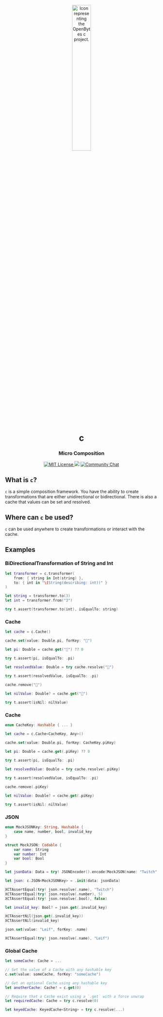<div align="center">
   <img src="https://openbytes.dev/assets/projects/images/openbytes-c.png" alt="Icon representing the OpenBytes c project." width="35%"/>
   <h1>c</h1>
   <h3>Micro Composition</h3>
   <a href="https://github.com/0xOpenBytes/c/blob/main/LICENSE">
     <img src="https://img.shields.io/badge/license-MIT-blue" alt="MIT License"/>
   </a>
   <img src="https://img.shields.io/github/v/release/0xOpenBytes/c"/>
   <a href="https://discord.gg/HUmaDXVsW7">
     <img src="https://img.shields.io/discord/933406727150391376" alt="Community Chat"/>
   </a>
 </div>

## What is `c`?
`c` is a simple composition framework. You have the ability to create transformations that are either unidirectional or bidirectional. There is also a cache that values can be set and resolved. 

## Where can `c` be used?
`c` can be used anywhere to create transformations or interact with the cache.

## Examples

### BiDirectionalTransformation of String and Int

```swift
let transformer = c.transformer(
    from: { string in Int(string) },
    to: { int in "\(String(describing: int))" }
)

let string = transformer.to(3)
let int = transformer.from("3")

try t.assert(transformer.to(int), isEqualTo: string)
```

### Cache

```swift
let cache = c.Cache()

cache.set(value: Double.pi, forKey: "🥧")

let pi: Double = cache.get("🥧") ?? 0

try t.assert(pi, isEqualTo: .pi)

let resolvedValue: Double = try cache.resolve("🥧")

try t.assert(resolvedValue, isEqualTo: .pi)
                    
cache.remove("🥧")

let nilValue: Double? = cache.get("🥧")

try t.assert(isNil: nilValue)
```

### Cache

```swift
enum CacheKey: Hashable { ... }

let cache = c.Cache<CacheKey, Any>()

cache.set(value: Double.pi, forKey: CacheKey.piKey)

let pi: Double = cache.get(.piKey) ?? 0

try t.assert(pi, isEqualTo: .pi)

let resolvedValue: Double = try cache.resolve(.piKey)

try t.assert(resolvedValue, isEqualTo: .pi)
                    
cache.remove(.piKey)

let nilValue: Double? = cache.get(.piKey)

try t.assert(isNil: nilValue)
```

### JSON
```swift
enum MockJSONKey: String, Hashable {
    case name, number, bool, invalid_key
}

struct MockJSON: Codable {
    var name: String
    var number: Int
    var bool: Bool
}

let jsonData: Data = try! JSONEncoder().encode(MockJSON(name: "Twitch", number: 5, bool: false))

let json: c.JSON<MockJSONKey> = .init(data: jsonData)

XCTAssertEqual(try! json.resolve(.name), "Twitch")
XCTAssertEqual(try! json.resolve(.number), 5)
XCTAssertEqual(try! json.resolve(.bool), false)

let invalid_key: Bool? = json.get(.invalid_key)

XCTAssertNil(json.get(.invalid_key))
XCTAssertNil(invalid_key)

json.set(value: "Leif", forKey: .name)

XCTAssertEqual(try! json.resolve(.name), "Leif")
```


### Global Cache

```swift
let someCache: Cache = ...

// Set the value of a Cache with any hashable key
c.set(value: someCache, forKey: "someCache")

// Get an optional Cache using any hashable key
let anotherCache: Cache? = c.get(0)

// Require that a Cache exist using a `.get` with a force unwrap
let requiredCache: Cache = try c.resolve(0)

let keyedCache: KeyedCache<String> = try c.resolve(...)
```
